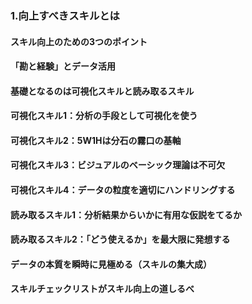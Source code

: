### 1.向上すべきスキルとは
#### スキル向上のための3つのポイント
#### 「勘と経験」とデータ活用
#### 基礎となるのは可視化スキルと読み取るスキル
#### 可視化スキル1：分析の手段として可視化を使う
#### 可視化スキル2：5W1Hは分石の霧口の基軸
#### 可視化スキル3：ビジュアルのベーシック理論は不可欠
#### 可視化スキル4：データの粒度を適切にハンドリングする
#### 読み取るスキル1：分析結果からいかに有用な仮説をてるか
#### 読み取るスキル2：「どう使えるか」を最大限に発想する
#### データの本質を瞬時に見極める（スキルの集大成）
#### スキルチェックリストがスキル向上の道しるべ
